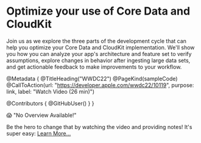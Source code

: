 # Optimize your use of Core Data and CloudKit

Join us as we explore the three parts of the development cycle that can help you optimize your Core Data and CloudKit implementation. We'll show you how you can analyze your app's architecture and feature set to verify assumptions, explore changes in behavior after ingesting large data sets, and get actionable feedback to make improvements to your workflow.

@Metadata {
   @TitleHeading("WWDC22")
   @PageKind(sampleCode)
   @CallToAction(url: "https://developer.apple.com/wwdc22/10119", purpose: link, label: "Watch Video (26 min)")

   @Contributors {
      @GitHubUser(<replace this with your GitHub handle>)
   }
}

😱 "No Overview Available!"

Be the hero to change that by watching the video and providing notes! It's super easy:
 [Learn More…](https://wwdcnotes.github.io/WWDCNotes/documentation/wwdcnotes/contributing)
